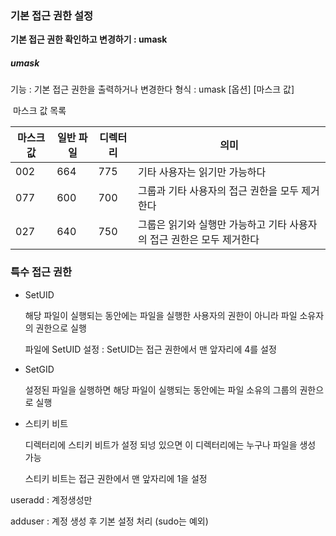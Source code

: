 ### 기본 접근 권한 설정

**기본 접근 권한 확인하고 변경하기 : umask**

##### umask

기능 : 기본 접근 권한을 출력하거나 변경한다
형식 : umask [옵션] [마스크 값]

​	마스크 값 목록

| 마스크 값 | 일반 파일 | 디렉터리 | 의미                                                         |
| --------- | --------- | -------- | ------------------------------------------------------------ |
| 002       | 664       | 775      | 기타 사용자는 읽기만 가능하다                                |
| 077       | 600       | 700      | 그룹과 기타 사용자의 접근 권한을 모두 제거한다               |
| 027       | 640       | 750      | 그룹은 읽기와 실행만 가능하고 기타 사용자의 접근 권한은 모두 제거한다 |



### 특수 접근 권한

- SetUID

  해당 파일이 실행되는 동안에는 파일을 실행한 사용자의 권한이 아니라 파일 소유자의 권한으로 실행

  파일에 SetUID 설정 : SetUID는 접근 권한에서 맨 앞자리에 4를 설정

- SetGID

  설정된 파일을 실행하면 해당 파일이 실행되는 동안에는 파일 소유의 그룹의 권한으로 실행

- 스티키 비트

  디렉터리에 스티키 비트가 설정 되넝 있으면 이 디렉터리에는 누구나 파일을 생성 가능

  스티키 비트는 접근 권한에서 맨 앞자리에 1을 설정







useradd : 계정생성만

adduser : 계정 생성 후 기본 설정 처리 (sudo는 예외)